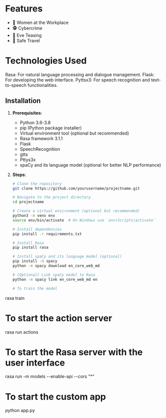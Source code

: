 # Features
- 💼 Women at the Workplace
- 🕵️ Cybercrime
- 👀 Eve Teasing
- 🚗 Safe Travel

# Technologies Used
Rasa: For natural language processing and dialogue management.
Flask: For developing the web interface.
Pyttsx3: For speech recognition and text-to-speech functionalities.

## Installation

1. **Prerequisites**:
   - Python 3.6-3.8
   - pip (Python package installer)
   - Virtual environment tool (optional but recommended)
   - Rasa framework 3.1.1
   - Flask
   - SpeechRecognition
   - gtts
   - Pttys3x
   - spaCy and its language model (optional for better NLP performance)

2. **Steps**:
   ```bash
   # Clone the repository
   git clone https://github.com/yourusername/projectname.git

   # Navigate to the project directory
   cd projectname

   # Create a virtual environment (optional but recommended)
   python3 -m venv env
   source env/bin/activate  # On Windows use `env\Scripts\activate`

   # Install dependencies
   pip install -r requirements.txt

   # Install Rasa
   pip install rasa

   # Install spaCy and its language model (optional)
   pip install -U spacy
   python -m spacy download en_core_web_md

   # (Optional) Link spaCy model to Rasa
   python -m spacy link en_core_web_md en

   # To train the model
rasa train

# To start the action server
rasa run actions

# To start the Rasa server with the user interface
rasa run -m models --enable-api --cors "*"

# To start the custom app
python app.py


